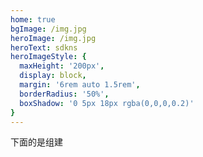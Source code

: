 ```yaml
---
home: true
bgImage: /img.jpg
heroImage: /img.jpg
heroText: sdkns
heroImageStyle: {
  maxHeight: '200px',
  display: block,
  margin: '6rem auto 1.5rem',
  borderRadius: '50%',
  boxShadow: '0 5px 18px rgba(0,0,0,0.2)'
}
---
```

下面的是组建
<TextCom />
